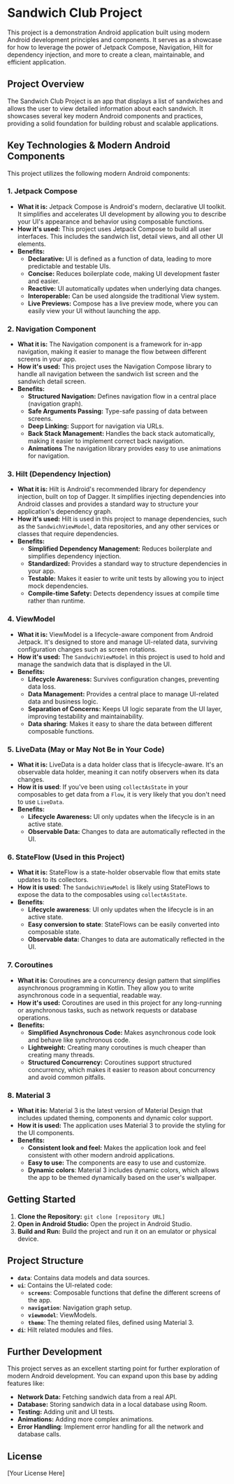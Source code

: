 # Sandwich Club Project

This project is a demonstration Android application built using modern Android development principles and components. It serves as a showcase for how to leverage the power of Jetpack Compose, Navigation, Hilt for dependency injection, and more to create a clean, maintainable, and efficient application.

## Project Overview

The Sandwich Club Project is an app that displays a list of sandwiches and allows the user to view detailed information about each sandwich. It showcases several key modern Android components and practices, providing a solid foundation for building robust and scalable applications.

## Key Technologies & Modern Android Components

This project utilizes the following modern Android components:

### 1. Jetpack Compose

*   **What it is:** Jetpack Compose is Android's modern, declarative UI toolkit. It simplifies and accelerates UI development by allowing you to describe your UI's appearance and behavior using composable functions.
*   **How it's used:** This project uses Jetpack Compose to build all user interfaces. This includes the sandwich list, detail views, and all other UI elements.
*   **Benefits:**
    *   **Declarative:** UI is defined as a function of data, leading to more predictable and testable UIs.
    *   **Concise:** Reduces boilerplate code, making UI development faster and easier.
    *   **Reactive:** UI automatically updates when underlying data changes.
    *   **Interoperable:** Can be used alongside the traditional View system.
    *   **Live Previews:** Compose has a live preview mode, where you can easily view your UI without launching the app.

### 2. Navigation Component

*   **What it is:** The Navigation component is a framework for in-app navigation, making it easier to manage the flow between different screens in your app.
*   **How it's used:** This project uses the Navigation Compose library to handle all navigation between the sandwich list screen and the sandwich detail screen.
*   **Benefits:**
    *   **Structured Navigation:** Defines navigation flow in a central place (navigation graph).
    *   **Safe Arguments Passing:** Type-safe passing of data between screens.
    *   **Deep Linking:** Support for navigation via URLs.
    *   **Back Stack Management:** Handles the back stack automatically, making it easier to implement correct back navigation.
    * **Animations** The navigation library provides easy to use animations for navigation.

### 3. Hilt (Dependency Injection)

*   **What it is:** Hilt is Android's recommended library for dependency injection, built on top of Dagger. It simplifies injecting dependencies into Android classes and provides a standard way to structure your application's dependency graph.
*   **How it's used:** Hilt is used in this project to manage dependencies, such as the `SandwichViewModel`, data repositories, and any other services or classes that require dependencies.
*   **Benefits:**
    *   **Simplified Dependency Management:** Reduces boilerplate and simplifies dependency injection.
    *   **Standardized:** Provides a standard way to structure dependencies in your app.
    *   **Testable:** Makes it easier to write unit tests by allowing you to inject mock dependencies.
    *   **Compile-time Safety:** Detects dependency issues at compile time rather than runtime.

### 4. ViewModel

*   **What it is:** ViewModel is a lifecycle-aware component from Android Jetpack. It's designed to store and manage UI-related data, surviving configuration changes such as screen rotations.
*   **How it's used:** The `SandwichViewModel` in this project is used to hold and manage the sandwich data that is displayed in the UI.
*   **Benefits:**
    *   **Lifecycle Awareness:** Survives configuration changes, preventing data loss.
    *   **Data Management:** Provides a central place to manage UI-related data and business logic.
    *   **Separation of Concerns:** Keeps UI logic separate from the UI layer, improving testability and maintainability.
    * **Data sharing**: Makes it easy to share the data between different composable functions.

### 5. LiveData (May or May Not Be in Your Code)

*   **What it is:** LiveData is a data holder class that is lifecycle-aware. It's an observable data holder, meaning it can notify observers when its data changes.
* **How it is used**: If you've been using `collectAsState` in your composables to get data from a `Flow`, it is very likely that you don't need to use `LiveData`.
*   **Benefits:**
    *   **Lifecycle Awareness:** UI only updates when the lifecycle is in an active state.
    *   **Observable Data:** Changes to data are automatically reflected in the UI.

### 6. StateFlow (Used in this Project)

*   **What it is:** StateFlow is a state-holder observable flow that emits state updates to its collectors.
* **How it is used**: The `SandwichViewModel` is likely using StateFlows to expose the data to the composables using `collectAsState`.
* **Benefits**:
    * **Lifecycle awareness**: UI only updates when the lifecycle is in an active state.
    * **Easy conversion to state**: StateFlows can be easily converted into composable state.
    * **Observable data:** Changes to data are automatically reflected in the UI.

### 7. Coroutines

*   **What it is:** Coroutines are a concurrency design pattern that simplifies asynchronous programming in Kotlin. They allow you to write asynchronous code in a sequential, readable way.
*   **How it's used:** Coroutines are used in this project for any long-running or asynchronous tasks, such as network requests or database operations.
*   **Benefits:**
    *   **Simplified Asynchronous Code:** Makes asynchronous code look and behave like synchronous code.
    *   **Lightweight:** Creating many coroutines is much cheaper than creating many threads.
    *   **Structured Concurrency:** Coroutines support structured concurrency, which makes it easier to reason about concurrency and avoid common pitfalls.

### 8. Material 3

* **What it is:** Material 3 is the latest version of Material Design that includes updated theming, components and dynamic color support.
* **How it is used:** The application uses Material 3 to provide the styling for the UI components.
* **Benefits:**
    * **Consistent look and feel:** Makes the application look and feel consistent with other modern android applications.
    * **Easy to use:** The components are easy to use and customize.
    * **Dynamic colors**: Material 3 includes dynamic colors, which allows the app to be themed dynamically based on the user's wallpaper.

## Getting Started

1.  **Clone the Repository:** `git clone [repository URL]`
2.  **Open in Android Studio:** Open the project in Android Studio.
3.  **Build and Run:** Build the project and run it on an emulator or physical device.

## Project Structure

*   **`data`**: Contains data models and data sources.
*   **`ui`**: Contains the UI-related code:
    *   **`screens`**: Composable functions that define the different screens of the app.
    *   **`navigation`**: Navigation graph setup.
    *   **`viewmodel`**: ViewModels.
    * **`theme`**: The theming related files, defined using Material 3.
* **`di`**: Hilt related modules and files.

## Further Development

This project serves as an excellent starting point for further exploration of modern Android development. You can expand upon this base by adding features like:

*   **Network Data:** Fetching sandwich data from a real API.
*   **Database:** Storing sandwich data in a local database using Room.
*   **Testing:** Adding unit and UI tests.
*   **Animations:** Adding more complex animations.
* **Error Handling**: Implement error handling for all the network and database calls.

## License

[Your License Here]
